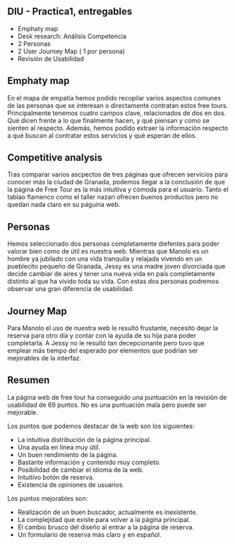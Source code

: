 ## DIU - Practica1, entregables



- Emphaty map
- Desk research: Análisis Competencia 
- 2 Personas 
- 2 User Journey Map  ( 1 por persona)
- Revisión de Usabilidad 


## Emphaty map
En el mapa de empatía hemos podido recopilar varios aspectos comunes de las personas que se interesan o directamente contratan estos free tours. Principalmente tenemos cuatro campos clave, relacionados de dos en dos. Qué dicen frente a lo que finalmente hacen, y qué piensan y como se sienten al respecto. Además, hemos podido extraer la información respecto a qué buscan al contratar estos servicios y qué esperan de ellos.

## Competitive analysis
Tras comparar varios ascpectos de tres páginas que ofrecen servicios para conocer más la ciudad de Granada, podemos llegar a la conclusión de que la página de Free Tour es la más intuitiva y cómoda para el usuario. Tanto el tablao flamenco como el taller nazarí ofrecen buenos productos pero no quedan nada claro en su páguina web. 

## Personas
Hemos seleccionado dos personas completamente diefentes para poder valorar bien como de útil es nuestra web. Mientras que Manolo es un hombre ya jubilado con una vida tranquila y relajada vivendo en un pueblecito pequeño de Granada, Jessy es una madre joven divorciada que decide cambiar de aires y tener una nueva vida en país completamente distinto al que ha vivido toda su vida. Con estas dos personas podremos observar una gran diferencia de usabilidad.

## Journey Map
Para Manolo el uso de nuestra web le resultó frustante, necesitó dejar la reserva para otro día y contar con la ayuda de su hija para poder completarla. A Jessy no le resultó tan decepcionante pero tuvo que emplear más tiempo del esperado por elementos que podrían ser mejorables de la interfaz.

## Resumen
La página web de free tour ha conseguido una puntuación en la revisión de usabilidad de 69 puntos. No es una puntuación mala pero puede ser mejorable.

Los puntos que podemos destacar de la web son los siguientes:
  - La intuitiva distribución de la página principal.
  - Una ayuda en línea muy útil.
  - Un buen rendimiento de la página.
  - Bastante información y contenido muy completo.
  - Posibilidad de cambiar el idioma de la web.
  - Intuitivo botón de reserva.
  - Existencia de opiniones de usuarios.

Los puntos mejorables son:
  - Realización de un buen buscador, actualmente es inexistente.
  - La complejidad que existe para volver a la página principal.
  - El cambio brusco del diseño al entrar a la página de reserva.
  - Un formulario de reserva más claro y en español.
